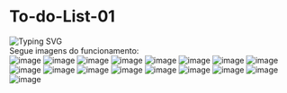 # To-do-List-01
![Typing SVG](https://readme-typing-svg.demolab.com?font=Fira+Code&duration=5000&pause=1000&color=9046FF&width=435&lines=Desafio+"To+do+List"!!!)
<br>
Segue imagens do funcionamento:
<br>
![image](https://user-images.githubusercontent.com/63565141/232454836-f0057c4f-18cb-42da-bb89-f5db839df32e.png)
![image](https://user-images.githubusercontent.com/63565141/232454986-75d5807b-14bb-430b-902f-8876b97acbcf.png)
![image](https://user-images.githubusercontent.com/63565141/232455484-71519989-a740-452b-a033-09c1fff952b5.png)
![image](https://user-images.githubusercontent.com/63565141/232455541-4b9e72c1-0c37-4b88-82c4-357325eed111.png)
![image](https://user-images.githubusercontent.com/63565141/232455597-32e30d64-a4c5-4355-b306-f7455a866371.png)
![image](https://user-images.githubusercontent.com/63565141/232455648-dd058e7b-6b7f-4296-83b2-7c721a1f49f0.png)
![image](https://user-images.githubusercontent.com/63565141/232455682-0dd4d9f2-cb63-4710-96bb-8a2fb4d6a012.png)
![image](https://user-images.githubusercontent.com/63565141/232457379-775a24bd-1c96-4e2d-84fa-3841264d30fe.png)
![image](https://user-images.githubusercontent.com/63565141/232457484-e36ee1f4-88de-4e1e-a994-53e19d9bd8e1.png)
![image](https://user-images.githubusercontent.com/63565141/232457730-b6c060ec-1f0c-42e2-b7d9-b74642cf9d9d.png)
![image](https://user-images.githubusercontent.com/63565141/232457757-1414359b-261a-4b2f-9e6f-d22823c93c33.png)
![image](https://user-images.githubusercontent.com/63565141/232457831-70c72eb3-dab8-4c0b-b57b-e9da8b44ff11.png)
![image](https://user-images.githubusercontent.com/63565141/232458048-1a9ff6c5-3beb-4414-a19f-8d71b0557f19.png)
![image](https://user-images.githubusercontent.com/63565141/232458170-d49a4e4d-2f93-4604-856c-5e3f02e96232.png)
![image](https://user-images.githubusercontent.com/63565141/232458216-b279180d-a49e-4ef5-8f0f-d29654661294.png)
![image](https://user-images.githubusercontent.com/63565141/232460912-a8f75c0d-cd13-47df-a121-a12cef6e7eb8.png)
![image](https://user-images.githubusercontent.com/63565141/232461005-716f1564-a81c-441f-96bb-487c8c150759.png)
